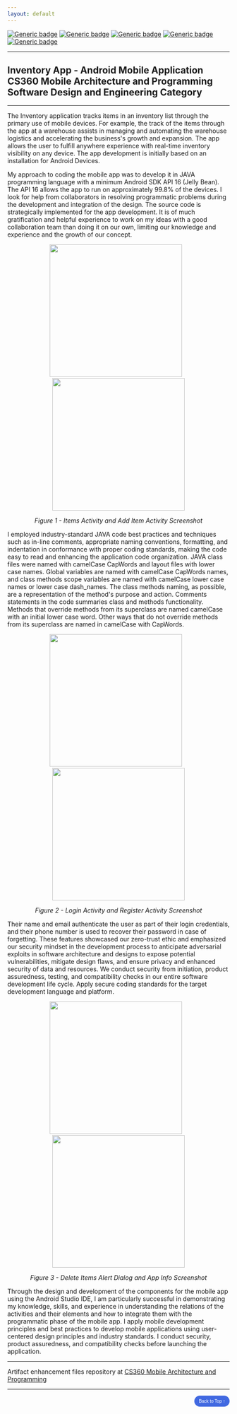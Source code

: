 ```yaml
---
layout: default
---
```


[![Generic badge](https://img.shields.io/badge/development_tool-Android_Studio-orange.svg)](https://developer.android.com/studio/) [![Generic badge](https://img.shields.io/badge/language-JAVA-blue.svg)](https://isocpp.org/) [![Generic badge](https://img.shields.io/badge/database-SQLite-yellowgreen.svg)](https://sqlite.org/index.html) [![Generic badge](https://img.shields.io/badge/ide-Android_Studio-purple.svg)](https://developer.android.com/studio/) [![Generic badge](https://img.shields.io/badge/license-MIT-green.svg)](LICENSE)

---

## Inventory App - Android Mobile Application<br/>CS360 Mobile Architecture and Programming<br/>Software Design and Engineering Category

---

The Inventory application tracks items in an inventory list through the primary use of mobile devices. For example, the track of the items through the app at a warehouse assists in managing and automating the warehouse logistics and accelerating the business's growth and expansion. The app allows the user to fulfill anywhere experience with real-time inventory visibility on any device. The app development is initially based on an installation for Android Devices.

My approach to coding the mobile app was to develop it in JAVA programming language with a minimum Android SDK API 16 (Jelly Bean). The API 16 allows the app to run on approximately 99.8% of the devices. I look for help from collaborators in resolving programmatic problems during the development and integration of the design. The source code is strategically implemented for the app development. It is of much gratification and helpful experience to work on my ideas with a good collaboration team than doing it on our own, limiting our knowledge and experience and the growth of our concept.

<div style="text-align: center;">
    <p>
        <img src="assets/img/EmptyItemsActivity.png" width="300px" />&nbsp;&nbsp;&nbsp;
        <img src="assets/img/AddItemActivity.png" width="300px"/>
    </p>
    <p><em>Figure 1 - Items Activity and Add Item Activity Screenshot</em></p>
</div>

I employed industry-standard JAVA code best practices and techniques such as in-line comments, appropriate naming conventions, formatting, and indentation in conformance with proper coding standards, making the code easy to read and enhancing the application code organization. JAVA class files were named with camelCase CapWords and layout files with lower case names. Global variables are named with camelCase CapWords names, and class methods scope variables are named with camelCase lower case names or lower case dash_names. The class methods naming, as possible, are a representation of the method's purpose and action. Comments statements in the code summaries class and methods functionality. Methods that override methods from its superclass are named camelCase with an initial lower case word. Other ways that do not override methods from its superclass are named in camelCase with CapWords.

<div style="text-align: center;">
    <img src="assets/img/LoginActivity.png" width="300px" />&nbsp;&nbsp;&nbsp;
    <img src="assets/img/RegisterActivity.png" width="300px" />
    <p><em>Figure 2 - Login Activity and Register Activity Screenshot</em></p>
</div>

Their name and email authenticate the user as part of their login credentials, and their phone number is used to recover their password in case of forgetting. These features showcased our zero-trust ethic and emphasized our security mindset in the development process to anticipate adversarial exploits in software architecture and designs to expose potential vulnerabilities, mitigate design flaws, and ensure privacy and enhanced security of data and resources. We conduct security from initiation, product assuredness, testing, and compatibility checks in our entire software development life cycle. Apply secure coding standards for the target development language and platform.

 <div style="text-align: center;">
    <p>
        <img src="assets/img/DeleteAllItems_AlertDialog.png" width="300px" />&nbsp;&nbsp;&nbsp;
        <img src="assets/img/AppInfo.png" width="300px" />
    </p>
    <p><em>Figure 3 - Delete Items Alert Dialog and App Info Screenshot</em></p>
</div>

Through the design and development of the components for the mobile app using the Android Studio IDE, I am particularly successful in demonstrating my knowledge, skills, and experience in understanding the relations of the activities and their elements and how to integrate them with the programmatic phase of the mobile app. I apply mobile development principles and best practices to develop mobile applications using user-centered design principles and industry standards. I conduct security, product assuredness, and compatibility checks before launching the application.

---

Artifact enhancement files repository at [CS360 Mobile Architecture and Programming](https://github.com/arsari/ePortfolio/tree/main/enhancement/CS360-softwaredesign "Inventory Mobile App - Repository")

---

<div style="text-align: right;">
    <a href="#">
        <button style="font-size: 10px; font-weight: 500; background: #4169e1; color: #ffffff; border-radius: 50px; border-style: solid; border-color: #4169e1; padding: 5px 8px;">Back to Top &#8593;</button>
    </a>
</div>
